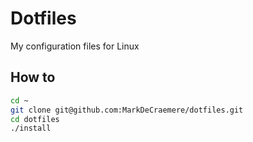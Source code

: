 # Dotfiles

My configuration files for Linux

## How to

```bash
cd ~
git clone git@github.com:MarkDeCraemere/dotfiles.git
cd dotfiles
./install
```
